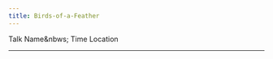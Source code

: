 ```yaml
---
title: Birds-of-a-Feather
---
```


Talk Name&nbws; Time Location

------------------------------------------------------------------------
